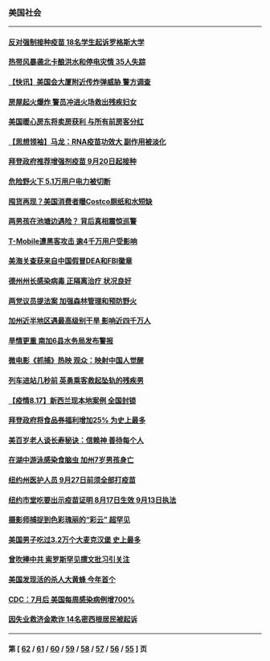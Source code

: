 ### 美国社会
---
#### [反对强制接种疫苗 18名学生起诉罗格斯大学](../../pages/ncid1078160/n13173997.md) 
#### [热带风暴袭北卡酿洪水和停电灾情 35人失踪](../../pages/ncid1078160/n13173852.md) 
#### [【快讯】美国会大厦附近传炸弹威胁 警方调查](../../pages/ncid1078160/n13173804.md) 
#### [房屋起火爆炸 警员冲进火场救出残疾妇女](../../pages/ncid1078160/n13172863.md) 
#### [美国暖心房东将卖房获利 与所有前房客分红](../../pages/ncid1078160/n13172783.md) 
#### [【思想领袖】马龙：RNA疫苗功效大 副作用被淡化](../../pages/ncid1078160/n13141804.md) 
#### [拜登政府推荐增强剂疫苗 9月20日起接种](../../pages/ncid1078160/n13171755.md) 
#### [危险野火下 5.1万用户电力被切断](../../pages/ncid1078160/n13171781.md) 
#### [囤货再现？美国消费者曝Costco厕纸和水短缺](../../pages/ncid1078160/n13171678.md) 
#### [两男孩在池塘边遇险？ 背后真相震惊巡警](../../pages/ncid1078160/n13170243.md) 
#### [T-Mobile遭黑客攻击 逾4千万用户受影响](../../pages/ncid1078160/n13170501.md) 
#### [美海关查获来自中国假冒DEA和FBI徽章](../../pages/ncid1078160/n13169650.md) 
#### [德州州长感染病毒 正隔离治疗 状况良好](../../pages/ncid1078160/n13169552.md) 
#### [两党议员提法案 加强森林管理和预防野火](../../pages/ncid1078160/n13169445.md) 
#### [加州近半地区遇最高级别干旱 影响近四千万人](../../pages/ncid1078160/n13169374.md) 
#### [旱情更重 南加6县水务局发布警报](../../pages/ncid1078160/n13169353.md) 
#### [微电影《抓捕》热映 观众：映射中国人觉醒](../../pages/ncid1078160/n13168911.md) 
#### [列车进站几秒前 英勇乘客救起坠轨的残疾男](../../pages/ncid1078160/n13168077.md) 
#### [【疫情8.17】新西兰现本地案例 全国封锁](../../pages/ncid1078160/n13167816.md) 
#### [拜登政府将食品券福利增加25% 为史上最多](../../pages/ncid1078160/n13166810.md) 
#### [美百岁老人谈长寿秘诀：信赖神 善待每个人](../../pages/ncid1078160/n13166627.md) 
#### [在湖中游泳感染食脑虫 加州7岁男孩身亡](../../pages/ncid1078160/n13166706.md) 
#### [纽约州医护人员  9月27日前须全部打疫苗](../../pages/ncid1078160/n13166613.md) 
#### [纽约市堂吃要出示疫苗证明 8月17日生效  9月13日执法](../../pages/ncid1078160/n13166615.md) 
#### [摄影师捕捉到色彩瑰丽的“彩云” 超罕见](../../pages/ncid1078160/n13165267.md) 
#### [美国男子吃过3.2万个大麦克汉堡 史上最多](../../pages/ncid1078160/n13164829.md) 
#### [曾吹捧中共 索罗斯罕见撰文批习引关注](../../pages/ncid1078160/n13163097.md) 
#### [美国发现活的杀人大黄蜂 今年首个](../../pages/ncid1078160/n13162735.md) 
#### [CDC：7月后 美国每周感染病例增700%](../../pages/ncid1078160/n13162880.md) 
#### [因失业救济金欺诈 14名密西根居民被起诉](../../pages/ncid1078160/n13162611.md) 

---
#### 第 [ [62](./62.md) / [61](./61.md) / [60](./60.md) / [59](./59.md) / [58](./58.md) / [57](./57.md) / [56](./56.md) / [55](./55.md) ] 页
